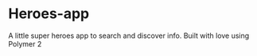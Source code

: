 # Heroes-app
A little super heroes app to search and discover info. Built with love using Polymer 2

